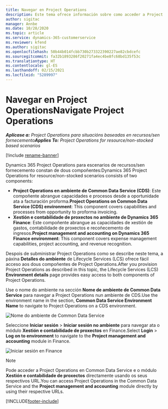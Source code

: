 ```yaml
---
title: Navegar en Project Operations
description: Este tema ofrece información sobre como acceder a Project Operations desde Lifecycle Services.
author: sigitac
manager: Annbe
ms.date: 10/28/2020
ms.topic: article
ms.service: dynamics-365-customerservice
ms.reviewer: kfend
ms.author: sigitac
ms.openlocfilehash: 50b44b014fcbb730b273322390227ae82cbdcefc
ms.sourcegitcommit: fa32b1893286f20271fa4ec4be8fc68bd135f53c
ms.translationtype: HT
ms.contentlocale: gl-ES
ms.lasthandoff: 02/15/2021
ms.locfileid: "5289997"
---
```

# <a name="navigate-project-operations"></a><span data-ttu-id="e259b-103">Navegar en Project Operations</span><span class="sxs-lookup"><span data-stu-id="e259b-103">Navigate Project Operations</span></span>

<span data-ttu-id="e259b-104">_**Aplícase a:** Project Operations para situacións baseadas en recursos/sen fornecemento_</span><span class="sxs-lookup"><span data-stu-id="e259b-104">_**Applies To:** Project Operations for resource/non-stocked based scenarios_</span></span>

[!include [rename-banner](~/includes/cc-data-platform-banner.md)]

<span data-ttu-id="e259b-105">Dynamics 365 Project Operations para escenarios de recursos/sen fornecemento constan de dous compoñentes:</span><span class="sxs-lookup"><span data-stu-id="e259b-105">Dynamics 365 Project Operations for resource/non-stocked scenarios consists of two components:</span></span> 

 - <span data-ttu-id="e259b-106">**Project Operations en ambiente de Common Data Service (CDS)**: Este compoñente abrangue capacidades e procesos desde a oportunidade ata a facturación proforma.</span><span class="sxs-lookup"><span data-stu-id="e259b-106">**Project Operations on Common Data Service (CDS) environment**: This component covers capabilities and processes from opportunity to proforma invoicing.</span></span> 
 - <span data-ttu-id="e259b-107">**Xestión e contabilidade de proxectos no ambiente de Dynamics 365 Finance**: Este compoñente abrangue as capacidades de xestión de gastos, contabilidade de proxectos e recoñecemento de ingresos.</span><span class="sxs-lookup"><span data-stu-id="e259b-107">**Project management and accounting on Dynamics 365 Finance environment**: This component covers expense management capabilities, project accounting, and revenue recognition.</span></span> 

<span data-ttu-id="e259b-108">Despois de subministrar Project Operations como se describe neste tema, a páxina **Detalles do ambiente** de Lifecycle Services (LCS) ofrece fácil acceso aos dous compoñentes de Project Operations.</span><span class="sxs-lookup"><span data-stu-id="e259b-108">After you provision Project Operations as described in this topic, the Lifecycle Services (LCS) **Environment details** page provides easy access to both components of Project Operations.</span></span>  

<span data-ttu-id="e259b-109">Use o nome do ambiente na sección **Nome de ambiente de Common Data Service** para navegar a Project Operations nun ambiente de CDS.</span><span class="sxs-lookup"><span data-stu-id="e259b-109">Use the environment name in the section, **Common Data Service Environment Name** to navigate to Project Operations on a CDS environment.</span></span> 

  ![Nome do ambiente de Common Data Service](./media/environment-name.PNG)

<span data-ttu-id="e259b-111">Seleccione **Iniciar sesión** > **Iniciar sesión no ambiente** para navegar ata o módulo **Xestión e contabilidade de proxectos** en Finance.</span><span class="sxs-lookup"><span data-stu-id="e259b-111">Select **Login** > **Log on to environment** to navigate to the **Project management and accounting** module in Finance.</span></span>  

   ![Iniciar sesión en Finance](./media/environment-login.PNG)

> [!NOTE]
> <span data-ttu-id="e259b-113">Pode acceder a Project Operations en Common Data Service e o módulo **Xestión e contabilidade de proxectos** directamente usando os seus respectivos URL.</span><span class="sxs-lookup"><span data-stu-id="e259b-113">You can access Project Operations in the Common Data Service and the **Project management and accounting** module directly by using their respective URLs.</span></span> 


[!INCLUDE[footer-include](../includes/footer-banner.md)]